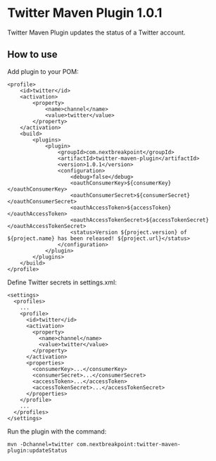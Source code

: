 # Twitter Maven Plugin 1.0.1

Twitter Maven Plugin updates the status of a Twitter account.

## How to use

Add plugin to your POM:

    <profile>
        <id>twitter</id>
        <activation>
            <property>
                <name>channel</name>
                <value>twitter</value>
            </property>
        </activation>
        <build>
            <plugins>
                <plugin>
                    <groupId>com.nextbreakpoint</groupId>
                    <artifactId>twitter-maven-plugin</artifactId>
                    <version>1.0.1</version>
                    <configuration>
                        <debug>false</debug>
                        <oauthConsumerKey>${consumerKey}</oauthConsumerKey>
                        <oauthConsumerSecret>${consumerSecret}</oauthConsumerSecret>
                        <oauthAccessToken>${accessToken}</oauthAccessToken>
                        <oauthAccessTokenSecret>${accessTokenSecret}</oauthAccessTokenSecret>
                        <status>Version ${project.version} of ${project.name} has been released! ${project.url}</status>
                    </configuration>
                </plugin>
            </plugins>
        </build>
    </profile>

Define Twitter secrets in settings.xml:

    <settings>
      <profiles>
        ...
        <profile>
          <id>twitter</id>
          <activation>
            <property>
              <name>channel</name>
              <value>twitter</value>
            </property>
          </activation>
          <properties>
            <consumerKey>...</consumerKey>
            <consumerSecret>...</consumerSecret>
            <accessToken>...</accessToken>
            <accessTokenSecret>...</accessTokenSecret>
          </properties>
        </profile>
        ...
      </profiles>
    </settings>

Run the plugin with the command:

    mvn -Dchannel=twitter com.nextbreakpoint:twitter-maven-plugin:updateStatus


 